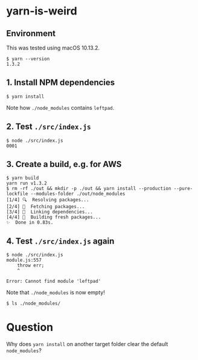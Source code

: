 # yarn-is-weird

## Environment

This was tested using macOS 10.13.2. 

```bash=
$ yarn --version 
1.3.2
```

## 1. Install NPM dependencies

```bash=
$ yarn install
```

Note how `./node_modules` contains `leftpad`. 

## 2. Test `./src/index.js`

```bash=
$ node ./src/index.js 
0001
```

## 3. Create a build, e.g. for AWS

```bash=
$ yarn build 
yarn run v1.3.2
$ rm -rf ./out && mkdir -p ./out && yarn install --production --pure-lockfile --modules-folder ./out/node_modules 
[1/4] 🔍  Resolving packages...
[2/4] 🚚  Fetching packages...
[3/4] 🔗  Linking dependencies...
[4/4] 📃  Building fresh packages...
✨  Done in 0.83s.
```

## 4. Test `./src/index.js` again

```bash=
$ node ./src/index.js 
module.js:557
    throw err;
    ^

Error: Cannot find module 'leftpad'
```

Note that `./node_modules` is now empty!

```bash=
$ ls ./node_modules/
```

# Question

Why does `yarn install` on another target folder clear the default `node_modules`?
